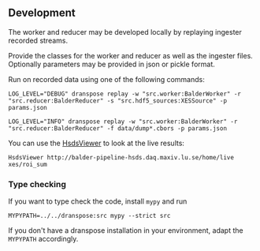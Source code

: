 ## Development

The worker and reducer may be developed locally by replaying ingester recorded streams.

Provide the classes for the worker and reducer as well as the ingester files.
Optionally parameters may be provided in json or pickle format.

Run on recorded data using one of the following commands:

    LOG_LEVEL="DEBUG" dranspose replay -w "src.worker:BalderWorker" -r "src.reducer:BalderReducer" -s "src.hdf5_sources:XESSource" -p params.json

    LOG_LEVEL="INFO" dranspose replay -w "src.worker:BalderWorker" -r "src.reducer:BalderReducer" -f data/dump*.cbors -p params.json

You can use the [HsdsViewer](https://gitlab.maxiv.lu.se/scisw/live-viewer/-/tree/master/hsdsviewer?ref_type=heads) to look at the live results:

    HsdsViewer http://balder-pipeline-hsds.daq.maxiv.lu.se/home/live xes/roi_sum


### Type checking

If you want to type check the code, install `mypy` and run

    MYPYPATH=../../dranspose:src mypy --strict src

If you don't have a dranspose installation in your environment, adapt the `MYPYPATH` accordingly.